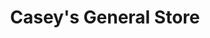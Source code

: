 ---
title: "Casey's General Store"
url: /evansdale/caseys-general-store-river-forest-road/
shop: convenience
---